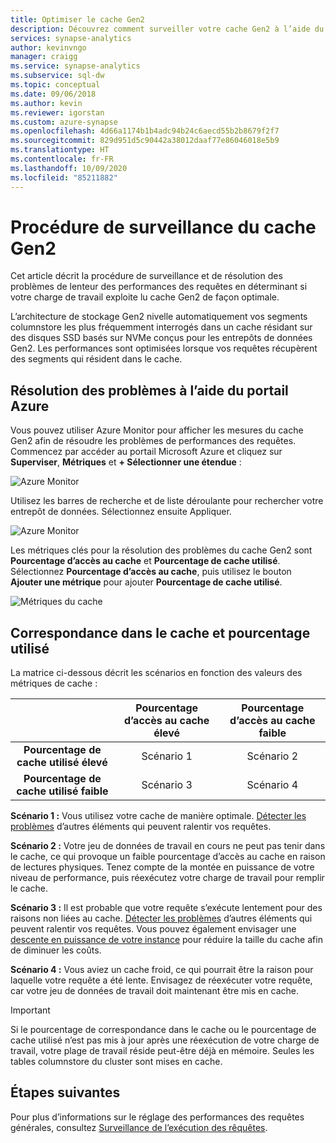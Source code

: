 ```yaml
---
title: Optimiser le cache Gen2
description: Découvrez comment surveiller votre cache Gen2 à l’aide du portail Microsoft Azure.
services: synapse-analytics
author: kevinvngo
manager: craigg
ms.service: synapse-analytics
ms.subservice: sql-dw
ms.topic: conceptual
ms.date: 09/06/2018
ms.author: kevin
ms.reviewer: igorstan
ms.custom: azure-synapse
ms.openlocfilehash: 4d66a1174b1b4adc94b24c6aecd55b2b8679f2f7
ms.sourcegitcommit: 829d951d5c90442a38012daaf77e86046018e5b9
ms.translationtype: HT
ms.contentlocale: fr-FR
ms.lasthandoff: 10/09/2020
ms.locfileid: "85211882"
---
```

# <a name="how-to-monitor-the-gen2-cache"></a>Procédure de surveillance du cache Gen2

Cet article décrit la procédure de surveillance et de résolution des problèmes de lenteur des performances des requêtes en déterminant si votre charge de travail exploite lu cache Gen2 de façon optimale.

L’architecture de stockage Gen2 nivelle automatiquement vos segments columnstore les plus fréquemment interrogés dans un cache résidant sur des disques SSD basés sur NVMe conçus pour les entrepôts de données Gen2. Les performances sont optimisées lorsque vos requêtes récupèrent des segments qui résident dans le cache.
 
## <a name="troubleshoot-using-the-azure-portal"></a>Résolution des problèmes à l’aide du portail Azure

Vous pouvez utiliser Azure Monitor pour afficher les mesures du cache Gen2 afin de résoudre les problèmes de performances des requêtes. Commencez par accéder au portail Microsoft Azure et cliquez sur **Superviser**, **Métriques** et **+ Sélectionner une étendue** :

![Azure Monitor](./media/sql-data-warehouse-how-to-monitor-cache/cache-0.png)

Utilisez les barres de recherche et de liste déroulante pour rechercher votre entrepôt de données. Sélectionnez ensuite Appliquer.

![Azure Monitor](./media/sql-data-warehouse-how-to-monitor-cache/cache-1.png)

Les métriques clés pour la résolution des problèmes du cache Gen2 sont **Pourcentage d’accès au cache** et **Pourcentage de cache utilisé**. Sélectionnez **Pourcentage d’accès au cache**, puis utilisez le bouton **Ajouter une métrique** pour ajouter **Pourcentage de cache utilisé**. 

![Métriques du cache](./media/sql-data-warehouse-how-to-monitor-cache/cache-2.png)

## <a name="cache-hit-and-used-percentage"></a>Correspondance dans le cache et pourcentage utilisé

La matrice ci-dessous décrit les scénarios en fonction des valeurs des métriques de cache :

|                                | **Pourcentage d’accès au cache élevé** | **Pourcentage d’accès au cache faible** |
| :----------------------------: | :---------------------------: | :--------------------------: |
| **Pourcentage de cache utilisé élevé** |          Scénario 1           |          Scénario 2          |
| **Pourcentage de cache utilisé faible**  |          Scénario 3           |          Scénario 4          |

**Scénario 1 :** Vous utilisez votre cache de manière optimale. [Détecter les problèmes](sql-data-warehouse-manage-monitor.md) d’autres éléments qui peuvent ralentir vos requêtes.

**Scénario 2 :** Votre jeu de données de travail en cours ne peut pas tenir dans le cache, ce qui provoque un faible pourcentage d’accès au cache en raison de lectures physiques. Tenez compte de la montée en puissance de votre niveau de performance, puis réexécutez votre charge de travail pour remplir le cache.

**Scénario 3 :** Il est probable que votre requête s’exécute lentement pour des raisons non liées au cache. [Détecter les problèmes](sql-data-warehouse-manage-monitor.md) d’autres éléments qui peuvent ralentir vos requêtes. Vous pouvez également envisager une [descente en puissance de votre instance](sql-data-warehouse-manage-monitor.md) pour réduire la taille du cache afin de diminuer les coûts. 

**Scénario 4 :** Vous aviez un cache froid, ce qui pourrait être la raison pour laquelle votre requête a été lente. Envisagez de réexécuter votre requête, car votre jeu de données de travail doit maintenant être mis en cache. 

> [!IMPORTANT]
> Si le pourcentage de correspondance dans le cache ou le pourcentage de cache utilisé n’est pas mis à jour après une réexécution de votre charge de travail, votre plage de travail réside peut-être déjà en mémoire. Seules les tables columnstore du cluster sont mises en cache.

## <a name="next-steps"></a>Étapes suivantes
Pour plus d’informations sur le réglage des performances des requêtes générales, consultez [Surveillance de l’exécution des rêquêtes](sql-data-warehouse-manage-monitor.md#monitor-query-execution).
